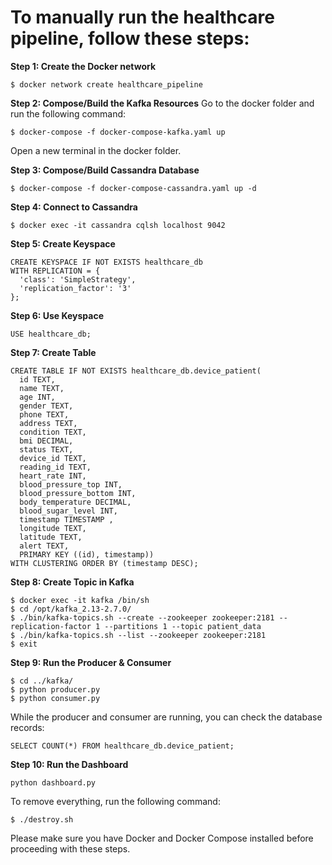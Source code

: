 # To manually run the healthcare pipeline, follow these steps:

**Step 1: Create the Docker network**
```
$ docker network create healthcare_pipeline
```

**Step 2: Compose/Build the Kafka Resources**
Go to the docker folder and run the following command:
```
$ docker-compose -f docker-compose-kafka.yaml up
```
Open a new terminal in the docker folder.

**Step 3: Compose/Build Cassandra Database**
```
$ docker-compose -f docker-compose-cassandra.yaml up -d
```

**Step 4: Connect to Cassandra**
```
$ docker exec -it cassandra cqlsh localhost 9042
```

**Step 5: Create Keyspace**
```
CREATE KEYSPACE IF NOT EXISTS healthcare_db
WITH REPLICATION = {
  'class': 'SimpleStrategy',
  'replication_factor': '3'
};
```

**Step 6: Use Keyspace**
```
USE healthcare_db;
```

**Step 7: Create Table**
```
CREATE TABLE IF NOT EXISTS healthcare_db.device_patient(
  id TEXT,
  name TEXT,
  age INT,
  gender TEXT,
  phone TEXT,
  address TEXT,
  condition TEXT,
  bmi DECIMAL,
  status TEXT,
  device_id TEXT, 
  reading_id TEXT,
  heart_rate INT,
  blood_pressure_top INT,
  blood_pressure_bottom INT,
  body_temperature DECIMAL,
  blood_sugar_level INT,
  timestamp TIMESTAMP ,
  longitude TEXT,
  latitude TEXT,
  alert TEXT,
  PRIMARY KEY ((id), timestamp))
WITH CLUSTERING ORDER BY (timestamp DESC);
```

**Step 8: Create Topic in Kafka**
```
$ docker exec -it kafka /bin/sh
$ cd /opt/kafka_2.13-2.7.0/
$ ./bin/kafka-topics.sh --create --zookeeper zookeeper:2181 --replication-factor 1 --partitions 1 --topic patient_data
$ ./bin/kafka-topics.sh --list --zookeeper zookeeper:2181
$ exit
```

**Step 9: Run the Producer & Consumer**
```
$ cd ../kafka/
$ python producer.py
$ python consumer.py
```

While the producer and consumer are running, you can check the database records:
```
SELECT COUNT(*) FROM healthcare_db.device_patient;
```

**Step 10: Run the Dashboard**
```
python dashboard.py
```

To remove everything, run the following command:
```
$ ./destroy.sh
```

Please make sure you have Docker and Docker Compose installed before proceeding with these steps.
